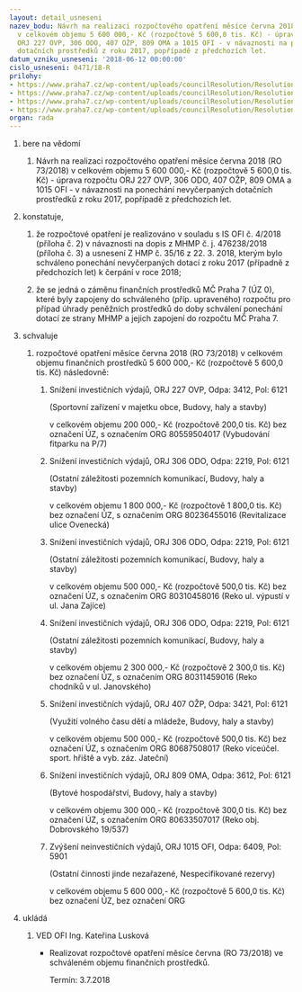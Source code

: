```yaml
---
layout: detail_usneseni
nazev_bodu: Návrh na realizaci rozpočtového opatření měsíce června 2018 (RO 73/2018)
  v celkovém objemu 5 600 000,- Kč (rozpočtově 5 600,0 tis. Kč) - úprava rozpočtu
  ORJ 227 OVP, 306 ODO, 407 OŽP, 809 OMA a 1015 OFI - v návaznosti na ponechání nevyčerpaných
  dotačních prostředků z roku 2017, popřípadě z předchozích let.
datum_vzniku_usneseni: '2018-06-12 00:00:00'
cislo_usneseni: 0471/18-R
prilohy:
- https://www.praha7.cz/wp-content/uploads/councilResolution/Resolutions/29987/export/Duvodova_zprava~365471.docx
- https://www.praha7.cz/wp-content/uploads/councilResolution/Resolutions/29987/export/IS_OFI_zamenydotaci~365470.docx
- https://www.praha7.cz/wp-content/uploads/councilResolution/Resolutions/29987/export/2_Z35_16P73015Ponechane~365469.docx
- https://www.praha7.cz/wp-content/uploads/councilResolution/Resolutions/29987/export/export~366423.pdf
organ: rada
---
```

<ol id="urzList" class="urzList_view"><li class="urzClass1" id=""><span name="1">bere na vědomí</span><ol class="urzOlClass decimal "><li class="urzClass2" id="" style="text-align: left;"><span><p>Návrh na realizaci rozpočtového opatření měsíce června 2018 (RO 73/2018) v celkovém objemu 5 600 000,- Kč (rozpočtově 5 600,0 tis. Kč) - úprava rozpočtu ORJ 227 OVP, 306 ODO, 407 OŽP, 809 OMA a 1015 OFI - v návaznosti na ponechání nevyčerpaných dotačních prostředků z roku 2017, popřípadě z předchozích let.</p></span></li></ol></li><li class="urzClass1" id=""><span name="50">konstatuje,</span><ol class="urzOlClass decimal "><li class="urzClass2" id="" style="text-align: left;"><span><p>že rozpočtové opatření je realizováno v souladu s IS OFI č. 4/2018 (příloha č. 2) v návaznosti na dopis z MHMP č. j. 476238/2018 (příloha č. 3) a usnesení Z HMP č. 35/16 z 22. 3. 2018, kterým bylo schváleno ponechání nevyčerpaných dotací z roku 2017 (případně z předchozích let) k čerpání v roce 2018;</p></span></li><li class="urzClass2" id="" style="text-align: left;"><span><p>že se jedná o záměnu finančních prostředků MČ Praha 7 (ÚZ 0), které byly zapojeny do schváleného (příp. upraveného) rozpočtu pro případ úhrady peněžních prostředků do doby schválení ponechání dotací ze strany MHMP a jejich zapojení do rozpočtu MČ Praha 7.</p></span></li></ol></li><li class="urzClass1" id=""><span name="24">schvaluje</span><ol class="urzOlClass decimal "><li class="urzClass2" id="" style="text-align: left;"><span><p>rozpočtové opatření měsíce června 2018 (RO 73/2018) v celkovém objemu finančních prostředků 5 600 000,- Kč (rozpočtově 5 600,0 tis. Kč) následovně:</p></span><ol class="urzUlClass"><li class="urzClass3" id="" style="text-align: left;"><span><p>Snížení investičních výdajů, ORJ 227 OVP, Odpa: 3412, Pol: 6121</p><p>(Sportovní zařízení v majetku obce, Budovy, haly a stavby)</p><p>v celkovém objemu 200 000,- Kč (rozpočtově 200,0 tis. Kč) bez označení ÚZ, s označením ORG 80559504017 (Vybudování fitparku na P/7)<br></p></span></li><li class="urzClass3" id="" style="text-align: left;"><span><p>Snížení investičních výdajů, ORJ 306 ODO, Odpa: 2219, Pol: 6121</p><p>(Ostatní záležitosti pozemních komunikací, Budovy, haly a stavby)</p><p>v celkovém objemu 1 800 000,- Kč (rozpočtově 1 800,0 tis. Kč) bez označení ÚZ, s označením ORG 80236455016 (Revitalizace ulice Ovenecká)</p></span></li><li class="urzClass3" id="" style="text-align: left;"><span><p>Snížení investičních výdajů, ORJ 306 ODO, Odpa: 2219, Pol: 6121</p><p>(Ostatní záležitosti pozemních komunikací, Budovy, haly a stavby)</p><p>v celkovém objemu 500 000,- Kč (rozpočtově 500,0 tis. Kč) bez označení ÚZ, s označením ORG 80310458016 (Reko ul. výpustí v ul. Jana Zajíce)</p></span></li><li class="urzClass3" id="" style="text-align: left;"><span><p>Snížení investičních výdajů, ORJ 306 ODO, Odpa: 2219, Pol: 6121</p><p>(Ostatní záležitosti pozemních komunikací, Budovy, haly a stavby)</p><p>v celkovém objemu 2 300 000,- Kč (rozpočtově 2 300,0 tis. Kč) bez označení ÚZ, s označením ORG 80311459016 (Reko chodníků v ul. Janovského)</p></span></li><li class="urzClass3" id="" style="text-align: left;"><span><p>Snížení investičních výdajů, ORJ 407 OŽP, Odpa: 3421, Pol: 6121</p><p>(Využití volného času dětí a mládeže, Budovy, haly a stavby)</p><p>v celkovém objemu 500 000,- Kč (rozpočtově 500,0 tis. Kč) bez označení ÚZ, s označením ORG 80687508017 (Reko víceúčel. sport. hřiště a vyb. záz. Jateční)</p></span></li><li class="urzClass3" id="" style="text-align: left;"><span><p>Snížení investičních výdajů, ORJ 809 OMA, Odpa: 3612, Pol: 6121</p><p>(Bytové hospodářství, Budovy, haly a stavby)</p><p>v celkovém objemu 300 000,- Kč (rozpočtově 300,0 tis. Kč) bez označení ÚZ, s označením ORG 80633507017 (Reko obj. Dobrovského 19/537)</p></span></li><li class="urzClass3" id="" style="text-align: left;"><span><p>Zvýšení neinvestičních výdajů, ORJ 1015 OFI, Odpa: 6409, Pol: 5901</p><p>(Ostatní činnosti jinde nezařazené, Nespecifikované rezervy)</p><p>v celkovém objemu 5 600 000,- Kč (rozpočtově 5 600,0 tis. Kč) bez označení ÚZ, bez označení ORG<br></p></span></li></ol></li></ol></li><li class="urzClass1" id="urzUkoly"><span name="1">ukládá</span><ol class="urzOlClass"><li class="urzClass2"><span><p>VED OFI Ing. Kateřina Lusková</p></span><ul class="urzUlClass"><li class="urzClass3"><span><p>Realizovat rozpočtové opatření měsíce června (RO 73/2018) ve schváleném objemu finančních prostředků.</p></span><span class="urzUkolTermin">  Termín:&nbsp;3.7.2018</span></li></ul></li></ol></li></ol>